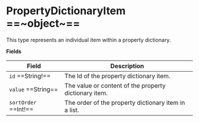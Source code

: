 # PropertyDictionaryItem ==~object~==

This type represents an individual item within a property dictionary.

**Fields**

| Field                  	| Description                                                     	|
|------------------------	|-----------------------------------------------------------------	|
| `id`  ==String!==      	| The Id of the property dictionary item.          	                |
| `value`  ==String==    	| The value or content of the property dictionary item.           	|
| `sortOrder`  ==Int!==  	| The order of the property dictionary item in a list. 	            |
